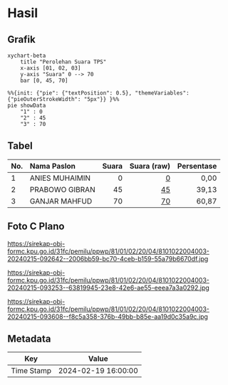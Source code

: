 # Hasil

## Grafik

```mermaid
xychart-beta
    title "Perolehan Suara TPS"
    x-axis [01, 02, 03]
    y-axis "Suara" 0 --> 70
    bar [0, 45, 70]
```

```mermaid
%%{init: {"pie": {"textPosition": 0.5}, "themeVariables": {"pieOuterStrokeWidth": "5px"}} }%%
pie showData
    "1" : 0
    "2" : 45
    "3" : 70
```

## Tabel

| No. | Nama Paslon    | Suara | Suara (raw) | Persentase |
|:--- |:-------------- | -----:| -----------:| ----------:|
| 1   | ANIES MUHAIMIN | 0     | [0][p-1]    | 0,00       |
| 2   | PRABOWO GIBRAN | 45    | [45][p-2]   | 39,13      |
| 3   | GANJAR MAHFUD  | 70    | [70][p-3]   | 60,87      |


[p-1]: https://github.com/gigit-pemilu/pemilu-2024-81-maluku/blob/main/pilpres/hitung-suara/sub/81-maluku/sub/01-maluku-tengah/sub/02-teon-nila-serua/sub/2004-messa/sub/003-tps/sub/paslon-1.txt
[p-2]: https://github.com/gigit-pemilu/pemilu-2024-81-maluku/blob/main/pilpres/hitung-suara/sub/81-maluku/sub/01-maluku-tengah/sub/02-teon-nila-serua/sub/2004-messa/sub/003-tps/sub/paslon-2.txt
[p-3]: https://github.com/gigit-pemilu/pemilu-2024-81-maluku/blob/main/pilpres/hitung-suara/sub/81-maluku/sub/01-maluku-tengah/sub/02-teon-nila-serua/sub/2004-messa/sub/003-tps/sub/paslon-3.txt

## Foto C Plano

https://sirekap-obj-formc.kpu.go.id/31fc/pemilu/ppwp/81/01/02/20/04/8101022004003-20240215-092642--2006bb59-bc70-4ceb-b159-55a79b6670df.jpg

https://sirekap-obj-formc.kpu.go.id/31fc/pemilu/ppwp/81/01/02/20/04/8101022004003-20240215-093253--63819945-23e8-42e6-ae55-eeea7a3a0292.jpg

https://sirekap-obj-formc.kpu.go.id/31fc/pemilu/ppwp/81/01/02/20/04/8101022004003-20240215-093608--f8c5a358-376b-49bb-b85e-aa19d0c35a9c.jpg


## Metadata

| Key        | Value               |
| ---------- | ------------------- |
| Time Stamp | 2024-02-19 16:00:00 |



